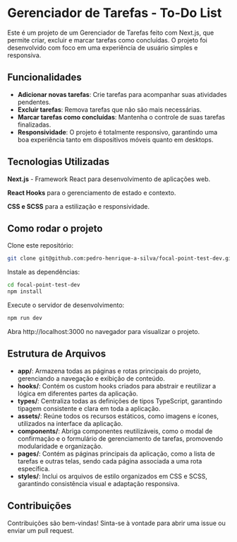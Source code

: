 # Gerenciador de Tarefas - To-Do List

Este é um projeto de um Gerenciador de Tarefas feito com Next.js, que permite criar, excluir e marcar tarefas como concluídas. O projeto foi desenvolvido com foco em uma experiência de usuário simples e responsiva.

## Funcionalidades

- **Adicionar novas tarefas**: Crie tarefas para acompanhar suas atividades pendentes.
- **Excluir tarefas**: Remova tarefas que não são mais necessárias.
- **Marcar tarefas como concluídas**: Mantenha o controle de suas tarefas finalizadas.
- **Responsividade**: O projeto é totalmente responsivo, garantindo uma boa experiência tanto em dispositivos móveis quanto em desktops.


## Tecnologias Utilizadas

**Next.js** - Framework React para desenvolvimento de aplicações web.

**React Hooks** para o gerenciamento de estado e contexto.

**CSS e SCSS** para a estilização e responsividade.

## Como rodar o projeto

Clone este repositório:
```bash
git clone git@github.com:pedro-henrique-a-silva/focal-point-test-dev.git
```
Instale as dependências:

```bash
cd focal-point-test-dev
npm install
```


Execute o servidor de desenvolvimento:

```bash
npm run dev
```

Abra http://localhost:3000 no navegador para visualizar o projeto.

## Estrutura de Arquivos

- **app/**: Armazena todas as páginas e rotas principais do projeto, gerenciando a navegação e exibição de conteúdo.
- **hooks/**: Contém os custom hooks criados para abstrair e reutilizar a lógica em diferentes partes da aplicação.
- **types/**: Centraliza todas as definições de tipos TypeScript, garantindo tipagem consistente e clara em toda a aplicação.
- **assets/**: Reúne todos os recursos estáticos, como imagens e ícones, utilizados na interface da aplicação.
- **components/**: Abriga componentes reutilizáveis, como o modal de confirmação e o formulário de gerenciamento de tarefas, promovendo modularidade e organização.
- **pages/**: Contém as páginas principais da aplicação, como a lista de tarefas e outras telas, sendo cada página associada a uma rota específica.
- **styles/**: Inclui os arquivos de estilo organizados em CSS e SCSS, garantindo consistência visual e adaptação responsiva.

## Contribuições
Contribuições são bem-vindas! Sinta-se à vontade para abrir uma issue ou enviar um pull request.